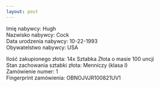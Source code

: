 ```yaml
---
layout: post
---
```


Imię nabywcy: Hugh  
Nazwisko nabywcy: Cock  
Data urodzenia nabywcy: 10-22-1993  
Obywatelstwo nabywcy: USA  

Ilość zakupionego złota: 14x Sztabka Złota o masie 100 uncji  
Stan zachowania sztabki złota: Menniczy (klasa I)  
Zamówienie numer: 1  
Fingerprint zamówienia: OBNOJVJR100821UV1  